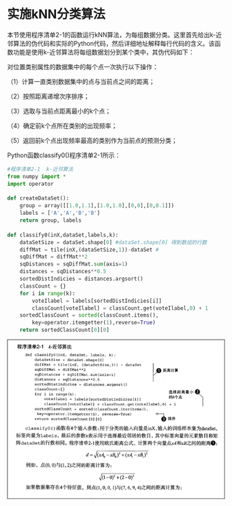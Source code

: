 # 实施kNN分类算法

本节使用程序清单2-1的函数运行kNN算法，为每组数据分类。这里首先给出k-近邻算法的伪代码和实际的Python代码，然后详细地址解释每行代码的含义。该函数功能是使用k-近邻算法将每组数据划分到某个类中，其伪代码如下：

对位置类别属性的数据集中的每个点一次执行以下操作：

（1）计算一直类别数据集中的点与当前点之间的距离；

（2）按照距离递增次序排序；

（3）选取与当前点距离最小的k个点；

（4）确定前k个点所在类别的出现频率；

（5）返回前k个点出现频率最高的类别作为当前点的预测分类；

Python函数classify0\(\)程序清单2-1所示：

```py
#程序清单2-1  k-近邻算法
from numpy import *
import operator

def createDataSet():
    group = array([[1.0,1.1],[1.0,1.0],[0,0],[0,0.1]])
    labels = ['A','A','B','B']
    return group, labels

def classify0(inX,dataSet,labels,k):
    dataSetSize = dataSet.shape[0] #dataSet.shape[0] 得到数组的行数
    diffMat = tile(inX,(dataSetSize,1))-dataSet #
    sqDiffMat = diffMat**2
    sqDistances = sqDiffMat.sum(axis=1)
    distances = sqDistances**0.5
    sortedDistIndicies = distances.argsort()
    classCount = {}
    for i in range(k):
        voteIlabel = labels[sortedDistIndicies[i]]
        classCount[voteIlabel] = classCount.get(voteIlabel,0) + 1
    sortedClassCount = sorted(classCount.items(),
        key=operator.itemgetter(1),reverse=True)
    return sortedClassCount[0][0]
```

![](/assets/欧氏距离计算公式.png)



















